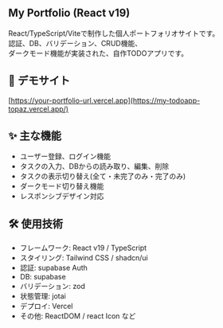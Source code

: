 ## My Portfolio (React v19)
React/TypeScript/Viteで制作した個人ポートフォリオサイトです。  
認証、DB、バリデーション、CRUD機能、  
ダークモード機能が実装された、自作TODOアプリです。  


## 🔗 デモサイト
[https://your-portfolio-url.vercel.app](https://my-todoapp-topaz.vercel.app/)

## ✨ 主な機能
- ユーザー登録、ログイン機能
- タスクの入力、DBからの読み取り、編集、削除
- タスクの表示切り替え(全て・未完了のみ・完了のみ)
- ダークモード切り替え機能
- レスポンシブデザイン対応

## 🛠️ 使用技術
- フレームワーク: React v19 / TypeScript
- スタイリング: Tailwind CSS / shadcn/ui
- 認証: supabase Auth
- DB: supabase
- バリデーション: zod
- 状態管理: jotai
- デプロイ: Vercel
- その他: ReactDOM / react Icon など
